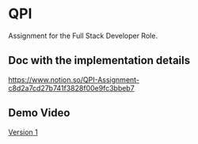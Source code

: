 # QPI

Assignment for the Full Stack Developer Role.


## Doc with the implementation details
https://www.notion.so/QPI-Assignment-c8d2a7cd27b741f3828f00e9fc3bbeb7

## Demo Video
[Version 1](https://drive.google.com/file/d/1NzsR6FMD1J_bEkZLYz2X52yJ89hFBcem/view?usp=share_link)
